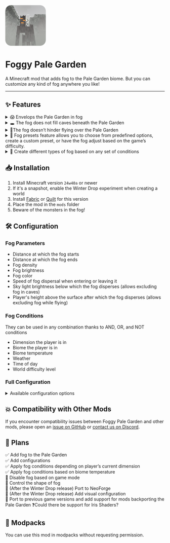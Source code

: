 <img src="src/main/resources/assets/foggy-pale-garden/icon.png" width="128">

# Foggy Pale Garden

A Minecraft mod that adds fog to the Pale Garden biome. But you can customize any kind of fog anywhere you like!

---

## ✨ Features

<details>
  <summary>😱 Envelops the Pale Garden in fog</summary>

![immersion-in-thick-fog.gif](docs/images/immersion-in-thick-fog.gif)

</details>

<details>
  <summary>🕳️ The fog does not fill caves beneath the Pale Garden</summary>

![no-fog-in-caves.gif](docs/images/no-fog-in-caves.gif)

</details>

<details>
  <summary>🪽The fog doesn’t hinder flying over the Pale Garden</summary>

![fog-doesn’t-hinder-flying.gif](docs/images/fog-doesn%E2%80%99t-hinder-flying.gif)

</details>

<details>
  <summary>🎨 Fog presets feature allows you to choose from predefined options, create a custom preset, or have the fog adjust based on the game’s difficulty.</summary>

![fog-presets.gif](docs/images/fog-presets.gif)

</details>

<details>
  <summary>🔧 Create different types of fog based on any set of conditions</summary>

For example, this preset will create pre-dawn fog during clear weather in all biomes.

![custom-preset-pre-dawn-fog.gif](docs/images/custom-preset-pre-dawn-fog.gif)

```json
{
  "code": "PRE_DAWN_FOG",
  "bindings": [
    {
      "condition": {
        "and": [
          { "timeIn": { "start": 22500, "end": 23800 } },
          { "weatherIn": ["CLEAR"] }
        ]
      },
      "startDistance": 0.0,
      "skyLightStartLevel": 4,
      "endDistance": 15.0,
      "surfaceHeightEnd": 15.0,
      "opacity": 50.0,
      "encapsulationSpeed": 16.0,
      "brightness": {
        "mode": "BY_GAME_FOG"
      },
      "color": {
        "mode": "BY_GAME_FOG"
      }
    }
  ],
  "version": 2
}
```

To apply it, create a file `PRE_DAWN_FOG.json` with this content in the `config/foggypalegarden` folder and set the value `"preset": "PRE_DAWN_FOG"` in `config/foggy-pale-garden.json`.

Read more about the available features in the [🛠️ Configuration](#-configuration) section.

</details>

## 📥 Installation

1. Install Minecraft version `24w40a` or newer
2. If it's a snapshot, enable the Winter Drop experiment when creating a world
3. Install [Fabric](https://fabricmc.net) or [Quilt](https://quiltmc.org) for this version
4. Place the mod in the `mods` folder
5. Beware of the monsters in the fog!

## 🛠️ Configuration

### Fog Parameters

- Distance at which the fog starts
- Distance at which the fog ends
- Fog density
- Fog brightness
- Fog color
- Speed of fog dispersal when entering or leaving it
- Sky light brightness below which the fog disperses (allows excluding fog in caves)
- Player's height above the surface after which the fog disperses (allows excluding fog while flying)

### Fog Conditions

They can be used in any combination thanks to AND, OR, and NOT conditions

- Dimension the player is in
- Biome the player is in
- Biome temperature
- Weather
- Time of day
- World difficulty level

### Full Configuration

<details>
  <summary>Available configuration options</summary>

The configuration file is located at `config/foggy-pale-garden.json` and allows you to set one of the available fog presets.

```json
{
    // active fog preset
    "preset": "FPG_STEPHEN_KING",
    
    // config schema version (do not change this value)
    "version": 2
}
```

Preset files are located in the `config/foggypalegarden` directory. Each file contains the full fog settings for the game.

```json
{
        
    // preset code (you need to specify this value in config/foggy-pale-garden.json to apply the preset)
    "code": "MY_PRESET",
    
    // a set of bindings, each responsible for your configured fog appearance and applied based on specified conditions
    "bindings": [
        
        {
            
            // condition under which this binding is applied
            // has a tree-like structure (you can place other conditions inside and, or, not)
            // only one field can be filled at the same time in one condition
            // correct - { "and": [{ "biomeIdIn": ["minecraft:desert"] }, { "difficultyIn": ["HARD"] }] }
            // incorrect - { "biomeIdIn": ["minecraft:desert"], "difficultyIn": ["HARD"] }
            "condition": {
            
                // (optional) list of dimensions where this binding is applied
                "dimensionIn": [""],
            
                // (optional) list of biomes where this binding is applied
                "biomeIdIn": [""],
              
                // (optional) biome temperature range where this binding is applied
                "biomeTemperature": {
                  
                  // (optional) minimum temperature (inclusive)
                  "min": 0.0,
                  
                  // (optional) maximum temperature (exclusive)
                  "max": 0.0
                },
                
                // (optional) list of difficulty levels where this binding is applied
                "difficultyIn": [""],
                
                // (optional) list of weather conditions where this binding is applied
                "weatherIn": [""],
                
                // (optional) time range during which this binding is applied (start can be greater than end)
                "timeIn": { "start": 0, "end": 0 },
                
                // (optional) group of conditions that must all be met for this binding to be applied
                "and": [{}],
                // (optional) list of conditions where at least one must be met for this binding to be applied
                "or": [{}],
                
                // (optional) condition that must not be met for this binding to be applied
                "not": {}
            },
            
            // (optional) distance (in blocks) at which the fog starts (cannot be negative)
            "startDistance": 0.0,
            
            // (optional) sky light level [0, 15] below which the fog dissipates. The lower the value, the deeper the fog will descend into caves
            // if not set, the fog extends down to bedrock
            "skyLightStartLevel": 0,
            
            // (optional) distance (in blocks) at which the fog ends (cannot be negative)
            "endDistance": 0.0,
            
            // (optional) player height above the surface after which the fog dissipates (cannot be negative)
            // if not set, the fog extends up to the top of the world
            "surfaceHeightEnd": 0.0,
            
            // (optional) fog density in percent (0.0, 100.0]
            "opacity": 0.0,
            
            // (optional) fog spread speed (in blocks per second) when entering or exiting it (cannot be less than or equal to 0)
            "encapsulationSpeed": 0.0,
            
            // (optional) fog brightness settings
            "brightness": {
            
                // mode of fog brightness calculation
                // BY_GAME_FOG - brightness is calculated based on in-game fog brightness
                // FIXED - manually set brightness
                "mode": "FIXED",
                
                // (required for FIXED mode) fog brightness level in percent (0.0, 100.0]
                "fixedBrightness": 0.0
            },
            
            // (optional) fog color settings
            "color": {
            
                // mode of fog color calculation
                // BY_GAME_FOG - uses in-game fog color
                // FIXED - manually set fog color
                "mode": "FIXED",
                
                // (required for FIXED mode) fog color in HEX format (without #)
                "fixedHex": "f0f0f0"
            }
        },
        {
          // another binding
        }
    ],
    
    // preset schema version (do not change this value)
    "version": 2
}
```

Examples of presets can be found in the [GitHub repository](docs/presets).

</details>

## 💥 Compatibility with Other Mods

If you encounter compatibility issues between Foggy Pale Garden and other mods, please open an [issue on GitHub](https://github.com/NaoCraftLab/foggy-pale-garden/issues) or [contact us on Discord](https://discord.gg/NmzHNyrGK4).

## 🚀 Plans

✅ Add fog to the Pale Garden<br/>
✅ Add configurations<br/>
✅ Apply fog conditions depending on player’s current dimension<br/>
✅ Apply fog conditions based on biome temperature<br/>
🚀 Disable fog based on game mode<br/>
🚀 Control the shape of fog<br/>
🚀 (After the Winter Drop release) Port to NeoForge<br/>
🚀 (After the Winter Drop release) Add visual configuration<br/>
🚀 Port to previous game versions and add support for mods backporting the Pale Garden
❓Could there be support for Iris Shaders?

## 🤗 Modpacks

You can use this mod in modpacks without requesting permission.

